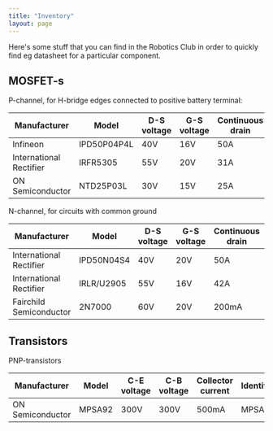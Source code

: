 ```yaml
---
title: "Inventory"
layout: page
---
```


Here's some stuff that you can find in the Robotics Club in order to quickly find
eg datasheet for a particular component.

## MOSFET-s

P-channel, for H-bridge edges connected to positive battery terminal:

Manufacturer              | Model           | D-S voltage | G-S voltage | Continuous drain  | Identification
--------------------------|-----------------|-------------|-------------|-------------------|-----------------
Infineon                  | IPD50P04P4L     | 40V         | 16V         | 50A               | 4P04L11
International Rectifier   | IRFR5305        | 55V         | 20V         | 31A               | FR5305        
ON Semiconductor          | NTD25P03L       | 30V         | 15V         | 25A               | 030 ON 25P 03LG



N-channel, for circuits with common ground

Manufacturer              | Model           | D-S voltage | G-S voltage | Continuous drain  | Identification
--------------------------|-----------------|-------------|-------------|-------------------|-----------------
International Rectifier   | IPD50N04S4      | 40V         | 20V         | 50A               | 4N0408
International Rectifier   | IRLR/U2905      | 55V         | 16V         | 42A               | IRLR2905
Fairchild Semiconductor   | 2N7000          | 60V         | 20V         | 200mA             | 2N7000

## Transistors

PNP-transistors

Manufacturer              | Model           | C-E voltage | C-B voltage | Collector current | Identification
--------------------------|-----------------|-------------|-------------|-------------------|-----------------
ON Semiconductor          | MPSA92          | 300V        | 300V        | 500mA             | MPSA92
